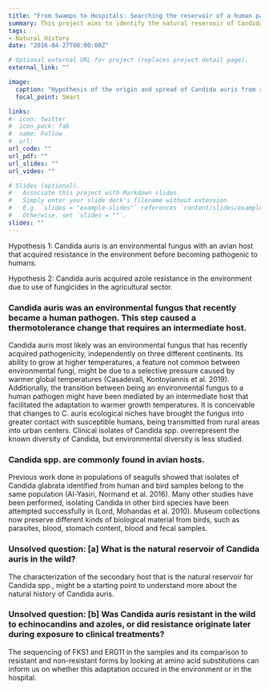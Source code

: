 ```yaml
---
title: "From Swamps to Hospitals: Searching the reservoir of a human pathogen in the wild" 
summary: This project aims to identify the natural reservoir of Candida auris by detecting rDNA samples in different bird species.
tags:
- Natural History
date: "2016-04-27T00:00:00Z"

# Optional external URL for project (replaces project detail page).
external_link: ""

image:
  caption: "Hypothesis of the origin and spread of Candida auris from rural to urban environments. source: Casadevall, 2019."
  focal_point: Smart

links:
#- icon: twitter
#  icon_pack: fab
#  name: Follow
#  url: 
url_code: ""
url_pdf: ""
url_slides: ""
url_video: ""

# Slides (optional).
#   Associate this project with Markdown slides.
#   Simply enter your slide deck's filename without extension.
#   E.g. `slides = "example-slides"` references `content/slides/example-slides.md`.
#   Otherwise, set `slides = ""`.
slides: ""
---
```


Hypothesis 1: Candida auris is an environmental fungus with an avian host that acquired resistance in the environment before becoming pathogenic to humans.

Hypothesis 2: Candida auris acquired azole resistance in the environment due to use of fungicides in the agricultural sector. 

### Candida auris was an environmental fungus that recently became a human pathogen. This step caused a thermotolerance change that requires an intermediate host.

Candida auris most likely was an environmental fungus that has recently acquired pathogenicity, independently on three different continents. Its ability to grow at higher temperatures, a feature not common between environmental fungi, might be due to a selective pressure caused by warmer global temperatures (Casadevall, Kontoyiannis et al. 2019). Additionally, the transition between being an environmental fungus to a human pathogen might have been mediated by an intermediate host that facilitated the adaptation to warmer growth temperatures. It is conceivable that changes to C. auris ecological niches have brought the fungus into greater contact with susceptible humans, being transmitted from rural areas into urban centers. Clinical isolates of Candida spp. overrepresent the known diversity of Candida, but environmental diversity is less studied.

### Candida spp. are commonly found in avian hosts.

Previous work done in populations of seagulls showed that isolates of Candida glabrata identified from human and bird samples belong to the same population (Al-Yasiri, Normand et al. 2016). Many other studies have been performed, isolating Candida in other bird species have been attempted successfully in (Lord, Mohandas et al. 2010). 
Museum collections now preserve different kinds of biological material from birds, such as parasites, blood, stomach content, blood and fecal samples.

### Unsolved question: [a]  What is the natural reservoir of Candida auris in the wild?

The characterization of the secondary host that is the natural reservoir for Candida spp., might be a starting point to understand more about the natural history of Candida auris.

### Unsolved question: [b]  Was Candida auris resistant in the wild to echinocandins and azoles, or did resistance originate later during exposure to clinical treatments?

The sequencing of FKS1 and ERG11 in the samples and its comparison to resistant and non-resistant forms by looking at amino acid substitutions can inform us on whether this adaptation occured in the environment or in the hospital.

